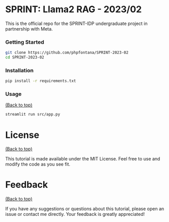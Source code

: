 # SPRINT: Llama2 RAG - 2023/02

This is the official repo for the SPRINT-IDP undergraduate project in partnership with Meta. 



### Getting Started
``` bash
git clone https://github.com/phpfontana/SPRINT-2023-02
cd SPRINT-2023-02
```

### Installation
```bash
pip install -r requirements.txt
```

### Usage
[(Back to top)](#table-of-contents)

``` bash
streamlit run src/app.py
```


# License
[(Back to top)](#table-of-contents)

This tutorial is made available under the MIT License. Feel free to use and modify the code as you see fit.

# Feedback
[(Back to top)](#table-of-contents)

If you have any suggestions or questions about this tutorial, please open an issue or contact me directly. Your feedback is greatly appreciated!


